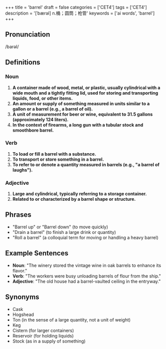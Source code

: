 +++
title = 'barrel'
draft = false
categories = ['CET4']
tags = ['CET4']
description = '[ˈbærəl] n.桶；圆筒；枪管'
keywords = ['ai words', 'barrel']
+++

## Pronunciation
/barəl/

## Definitions
### Noun
1. **A container made of wood, metal, or plastic, usually cylindrical with a wide mouth and a tightly fitting lid, used for storing and transporting liquids, food, or other items.**
2. **An amount or supply of something measured in units similar to a gallon or a barrel (e.g., a barrel of oil).**
3. **A unit of measurement for beer or wine, equivalent to 31.5 gallons (approximately 124 liters).**
4. **In the context of firearms, a long gun with a tubular stock and smoothbore barrel.**

### Verb
1. **To load or fill a barrel with a substance.**
2. **To transport or store something in a barrel.**
3. **To refer to or denote a quantity measured in barrels (e.g., "a barrel of laughs").**

### Adjective
1. **Large and cylindrical, typically referring to a storage container.**
2. **Related to or characterized by a barrel shape or structure.**

## Phrases
- "Barrel up" or "Barrel down" (to move quickly)
- "Drain a barrel" (to finish a large drink or quantity)
- "Roll a barrel" (a colloquial term for moving or handling a heavy barrel)

## Example Sentences
- **Noun**: "The winery stored the vintage wine in oak barrels to enhance its flavor."
- **Verb**: "The workers were busy unloading barrels of flour from the ship."
- **Adjective**: "The old house had a barrel-vaulted ceiling in the entryway."

## Synonyms
- Cask
- Hogshead
- Ton (in the sense of a large quantity, not a unit of weight)
- Keg
- Cistern (for larger containers)
- Reservoir (for holding liquids)
- Stock (as in a supply of something)

